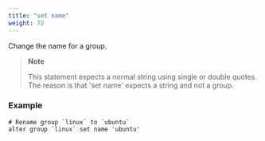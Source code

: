 ```yaml
---
title: "set name"
weight: 72
---
```


Change the name for a group.

>**Note**
>
>This statement expects a normal string using single or double quotes.
>The reason is that 'set name' expects a string and not a group.

### Example

	# Rename group `linux` to `ubuntu`
	alter group `linux` set name 'ubuntu'
